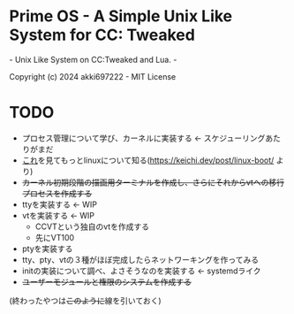 # Prime OS - A Simple Unix Like System for CC: Tweaked
\- Unix Like System on CC:Tweaked and Lua. \-

Copyright (c) 2024 akki697222 \- MIT License
# TODO
- プロセス管理について学び、カーネルに実装する <- スケジューリングあたりがまだ
- [これ](https://0xax.gitbooks.io/linux-insides/content/index.html)を見てもっとlinuxについて知る(https://keichi.dev/post/linux-boot/ より)
- ~~カーネル初期段階の描画用ターミナルを作成し、さらにそれからvtへの移行プロセスを作成する~~
- ttyを実装する <- WIP
- vtを実装する <- WIP
  - CCVTという独自のvtを作成する
  - 先にVT100
- ptyを実装する
- tty、pty、vtの３種がほぼ完成したらネットワーキングを作ってみる
- initの実装について調べ、よさそうなのを実装する <- systemdライク
- ~~ユーザーモジュールと権限のシステムを作成する~~

(終わったやつは~~このように~~線を引いておく)